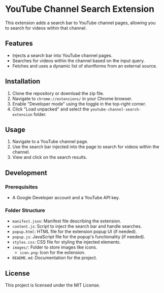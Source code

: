 # YouTube Channel Search Extension

This extension adds a search bar to YouTube channel pages, allowing you to search for videos within that channel.

## Features

- Injects a search bar into YouTube channel pages.
- Searches for videos within the channel based on the input query.
- Fetches and uses a dynamic list of shortforms from an external source.

## Installation

1. Clone the repository or download the zip file.
2. Navigate to `chrome://extensions/` in your Chrome browser.
3. Enable "Developer mode" using the toggle in the top-right corner.
4. Click "Load unpacked" and select the `youtube-channel-search-extension` folder.

## Usage

1. Navigate to a YouTube channel page.
2. Use the search bar injected into the page to search for videos within the channel.
3. View and click on the search results.

## Development

### Prerequisites

- A Google Developer account and a YouTube API key.

### Folder Structure

- `manifest.json`: Manifest file describing the extension.
- `content.js`: Script to inject the search bar and handle searches.
- `popup.html`: HTML file for the extension popup UI (if needed).
- `popup.js`: JavaScript file for the popup's functionality (if needed).
- `styles.css`: CSS file for styling the injected elements.
- `images/`: Folder to store images like icons.
  - `icon.png`: Icon for the extension.
- `README.md`: Documentation for the project.

## License

This project is licensed under the MIT License.
